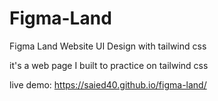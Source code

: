 # Figma-Land

Figma Land Website UI Design with tailwind css

it's a web page I built to practice on tailwind css

live demo: https://saied40.github.io/figma-land/
